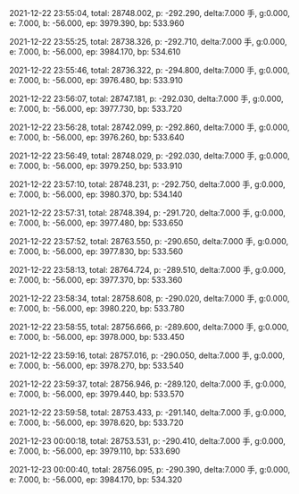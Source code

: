 2021-12-22 23:55:04, total: 28748.002, p: -292.290, delta:7.000 手, g:0.000, e: 7.000, b: -56.000, ep: 3979.390, bp: 533.960

2021-12-22 23:55:25, total: 28738.326, p: -292.710, delta:7.000 手, g:0.000, e: 7.000, b: -56.000, ep: 3984.170, bp: 534.610

2021-12-22 23:55:46, total: 28736.322, p: -294.800, delta:7.000 手, g:0.000, e: 7.000, b: -56.000, ep: 3976.480, bp: 533.910

2021-12-22 23:56:07, total: 28747.181, p: -292.030, delta:7.000 手, g:0.000, e: 7.000, b: -56.000, ep: 3977.730, bp: 533.720

2021-12-22 23:56:28, total: 28742.099, p: -292.860, delta:7.000 手, g:0.000, e: 7.000, b: -56.000, ep: 3976.260, bp: 533.640

2021-12-22 23:56:49, total: 28748.029, p: -292.030, delta:7.000 手, g:0.000, e: 7.000, b: -56.000, ep: 3979.250, bp: 533.910

2021-12-22 23:57:10, total: 28748.231, p: -292.750, delta:7.000 手, g:0.000, e: 7.000, b: -56.000, ep: 3980.370, bp: 534.140

2021-12-22 23:57:31, total: 28748.394, p: -291.720, delta:7.000 手, g:0.000, e: 7.000, b: -56.000, ep: 3977.480, bp: 533.650

2021-12-22 23:57:52, total: 28763.550, p: -290.650, delta:7.000 手, g:0.000, e: 7.000, b: -56.000, ep: 3977.830, bp: 533.560

2021-12-22 23:58:13, total: 28764.724, p: -289.510, delta:7.000 手, g:0.000, e: 7.000, b: -56.000, ep: 3977.370, bp: 533.360

2021-12-22 23:58:34, total: 28758.608, p: -290.020, delta:7.000 手, g:0.000, e: 7.000, b: -56.000, ep: 3980.220, bp: 533.780

2021-12-22 23:58:55, total: 28756.666, p: -289.600, delta:7.000 手, g:0.000, e: 7.000, b: -56.000, ep: 3978.000, bp: 533.450

2021-12-22 23:59:16, total: 28757.016, p: -290.050, delta:7.000 手, g:0.000, e: 7.000, b: -56.000, ep: 3978.270, bp: 533.540

2021-12-22 23:59:37, total: 28756.946, p: -289.120, delta:7.000 手, g:0.000, e: 7.000, b: -56.000, ep: 3979.440, bp: 533.570

2021-12-22 23:59:58, total: 28753.433, p: -291.140, delta:7.000 手, g:0.000, e: 7.000, b: -56.000, ep: 3978.620, bp: 533.720

2021-12-23 00:00:18, total: 28753.531, p: -290.410, delta:7.000 手, g:0.000, e: 7.000, b: -56.000, ep: 3979.110, bp: 533.690

2021-12-23 00:00:40, total: 28756.095, p: -290.390, delta:7.000 手, g:0.000, e: 7.000, b: -56.000, ep: 3984.170, bp: 534.320